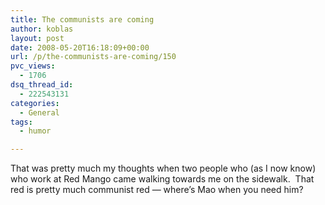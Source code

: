 ```yaml
---
title: The communists are coming
author: koblas
layout: post
date: 2008-05-20T16:18:09+00:00
url: /p/the-communists-are-coming/150
pvc_views:
  - 1706
dsq_thread_id:
  - 222543131
categories:
  - General
tags:
  - humor

---
```

That was pretty much my thoughts when two people who (as I now know) who work at Red Mango came walking towards me on the sidewalk.  That red is pretty much communist red &#8212; where&#8217;s Mao when you need him?